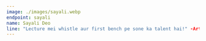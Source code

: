 ```yaml
---
image: ./images/sayali.webp
endpoint: sayali
name: Sayali Deo
line: "Lecture mei whistle aur first bench pe sone ka talent hai!" -Artistic Panda
---
```

